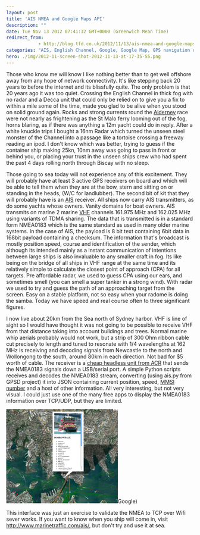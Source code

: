 ```yaml
---
layout: post
title: 'AIS NMEA and Google Maps API'
description: ""
date: Tue Nov 13 2012 07:41:32 GMT+0000 (Greenwich Mean Time)
redirect_from: 
            - http://blog.tfd.co.uk/2012/11/13/ais-nmea-and-google-maps-api/
categories: "AIS, English Channel, Google, Google Map, GPS navigation device, Uncategorized"
hero: ./img/2012-11-screen-shot-2012-11-13-at-17-35-55.png
---
```

Those who know me will know I like nothing better than to get well offshore away from any hope of network connectivity. It's like stepping back 20 years to before the internet and its blissfully quite. The only problem is that 20 years ago it was too quiet. Crossing the English Channel in thick fog with no radar and a Decca unit that could only be relied on to give you a fix to within a mile some of the time, made you glad to be alive when you stood on solid ground again. Rocks and strong currents round the [Alderney](http://en.wikipedia.org/wiki/Alderney) race were not nearly as frightening as the St Malo ferry looming out of the fog, horns blaring, as if there was anything a 12m yacht could do in reply. After a white knuckle trips I bought a 16nm Radar which turned the unseen steel monster of the Channel into a passage like a tortoise crossing a freeway reading an ipod. I don't know which was better, trying to guess if the container ship making 25kn, 10nm away was going to pass in front or behind you, or placing your trust in the unseen ships crew who had spent the past 4 days rolling north through Biscay with no sleep.

Those going to sea today will not experience any of this excitement. They will probably have at least 3 active GPS receivers on board and which will be able to tell them when they are at the bow, stern and sitting on or standing in the heads, (W/C for landlubber). The second bit of kit that they will probably have is an [AIS](http://en.wikipedia.org/wiki/Automatic_Identification_System) receiver. All ships now carry AIS transmitters, as do some yachts whose owners. Vanity domains for boat owners. AIS transmits on marine 2 marine [VHF](http://en.wikipedia.org/wiki/Very_high_frequency "Very high frequency") channels 161.975 MHz and 162.025 MHz using variants of TDMA sharing. The data that is transmitted is in a standard form NMEA0183 which is the same standard as used in many older marine systems. In the case of AIS, the payload is 8 bit text containing 6bit data in 168bit payload containing a checksum. The information that's broadcast is mostly position speed, course and identification of the sender, which although its intended mainly as a instant communication of intentions between large ships is also invaluable to any smaller craft in fog. Its like being on the bridge of all ships in VHF range at the same time and its relatively simple to calculate the closest point of approach (CPA) for all targets. Pre affordable radar, we used to guess CPA using our ears, and sometimes smell (you can smell a super tanker in a strong wind). With radar we used to try and guess the path of an approaching target from the screen. Easy on a stable platform, not so easy when your radome is doing the samba. Today we have speed and real course often to three significant figures.

I now live about 20km from the Sea north of Sydney harbor. VHF is line of sight so I would have thought it was not going to be possible to receive VHF from that distance taking into account buildings and trees. Normal marine whip aerials probably would not work, but a strip of 300 Ohm ribbon cable cut precisely to length and tuned to resonate with 1/4 wavelengths at 162 MHz is receiving and decoding signals from Newcastle to the north and Wollongong to the south, around 80km in each direction. Not bad for \$5 worth of cable. The receiver is a [cheap headless unit from ACR](https://www.whitworths.com.au/main_itemdetail.asp?item=45797&search123=AIS&intAbsolutePage=1) that sends the NMEA0183 signals down a USB/serial port. A simple Python scripts receives and decodes the NMEA0183 stream, converting (using ais.py from GPSD project) it into JSON containing current position, speed, [MMSI number](http://en.wikipedia.org/wiki/Maritime_Mobile_Service_Identity "Maritime Mobile Service Identity") and a host of other information. All very interesting, but not very visual. I could just use one of the many free apps to display the NMEA0183 information over TCP/UDP, but they are limited.

[![](./img/2012-11-screen-shot-2012-11-13-at-17-35-55.png "Screen shot 2012-11-13 at 17.35.55")](./img/2012/11/screen-shot-2012-11-13-at-17-35-55.png)Google)

This interface was just an exercise to validate the NMEA to TCP over Wifi sever works. If you want to know when you ship will come in, visit <http://www.marinetraffic.com/ais/>, but don't try and use it at sea.
